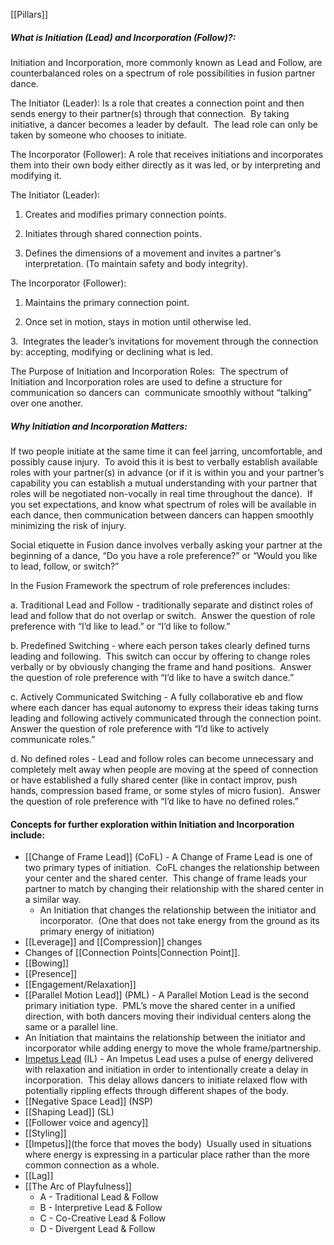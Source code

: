 [[Pillars]]
##### *What is Initiation (Lead) and Incorporation (Follow)?:* 
Initiation and Incorporation, more commonly known as Lead and Follow, are counterbalanced roles on a spectrum of role possibilities in fusion partner dance.  

The Initiator (Leader): Is a role that creates a connection point and then sends energy to their partner(s) through that connection.  By taking initiative, a dancer becomes a leader by default.  The lead role can only be taken by someone who chooses to initiate.

The Incorporator (Follower): A role that receives initiations and incorporates them into their own body either directly as it was led, or by interpreting and modifying it.  

The Initiator (Leader): 

1. Creates and modifies primary connection points. 

2. Initiates through shared connection points.  

3. Defines the dimensions of a movement and invites a partner's interpretation. (To maintain safety and body integrity).

The Incorporator (Follower): 

1. Maintains the primary connection point. 

2. Once set in motion, stays in motion until otherwise led. 

3.  Integrates the leader’s invitations for movement through the connection by: accepting, modifying or declining what is led.

The Purpose of Initiation and Incorporation Roles:  The spectrum of Initiation and Incorporation roles are used to define a structure for communication so dancers can  communicate smoothly without “talking” over one another.  

##### *Why Initiation and Incorporation Matters:*
If two people initiate at the same time it can feel jarring, uncomfortable, and possibly cause injury.  To avoid this it is best to verbally establish available roles with your partner(s) in advance (or if it is within you and your partner’s capability you can establish a mutual understanding with your partner that roles will be negotiated non-vocally in real time throughout the dance).  If you set expectations, and know what spectrum of roles will be available in each dance, then communication between dancers can happen smoothly minimizing the risk of injury.   

Social etiquette in Fusion dance involves verbally asking your partner at the beginning of a dance, “Do you have a role preference?” or “Would you like to lead, follow, or switch?”        

In the Fusion Framework the spectrum of role preferences includes:

a. Traditional Lead and Follow - traditionally separate and distinct roles of lead and follow that do not overlap or switch.  Answer the question of role preference with “I’d like to lead.” or “I’d like to follow.”

b. Predefined Switching - where each person takes clearly defined turns leading and following.  This switch can occur by offering to change roles verbally or by obviously changing the frame and hand positions.  Answer the question of role preference with “I’d like to have a switch dance.”

c. Actively Communicated Switching - A fully collaborative eb and flow where each dancer has equal autonomy to express their ideas taking turns leading and following actively communicated through the connection point. Answer the question of role preference with “I’d like to actively communicate roles.”

d. No defined roles - Lead and follow roles can become unnecessary and completely melt away when people are moving at the speed of connection or have established a fully shared center (like in contact improv, push hands, compression based frame, or some styles of micro fusion).  Answer the question of role preference with “I’d like to have no defined roles.” 

#### Concepts for further exploration within Initiation and Incorporation include:

- [[Change of Frame Lead]] (CoFL) - A Change of Frame Lead is one of two primary types of initiation.  CoFL changes the relationship between your center and the shared center.  This change of frame leads your partner to match by changing their relationship with the shared center in a similar way.
	- An Initiation that changes the relationship between the initiator and incorporator.  (One that does not take energy from the ground as its primary energy of initiation)
- [[Leverage]] and [[Compression]] changes
- Changes of [[Connection Points|Connection Point]].
- [[Bowing]]
- [[Presence]]
- [[Engagement/Relaxation]]
- [[Parallel Motion Lead]] (PML) - A Parallel Motion Lead is the second primary initiation type.  PML’s move the shared center in a unified direction, with both dancers moving their individual centers along the same or a parallel line.  
- An Initiation that maintains the relationship between the initiator and incorporator while adding energy to move the whole frame/partnership.
- [Impetus Lead](https://docs.google.com/document/d/1rmS8eO_F8f5B-4K9Zg4YYCjJAMfZA5e-Ajd4cgQfFLs/edit?usp=sharing) (IL) - An Impetus Lead uses a pulse of energy delivered with relaxation and initiation in order to intentionally create a delay in incorporation.  This delay allows dancers to initiate relaxed flow with potentially rippling effects through different shapes of the body.
- [[Negative Space Lead]] (NSP)
- [[Shaping Lead]] (SL)
- [[Follower voice and agency]]
- [[Styling]]
- [[Impetus]](the force that moves the body)  Usually used in situations where energy is expressing in a particular place rather than the more common connection as a whole.
- [[Lag]]
- [[The Arc of Playfulness]]
	- A - Traditional Lead & Follow
	- B - Interpretive Lead & Follow
	- C - Co-Creative Lead & Follow
	- D - Divergent Lead & Follow
